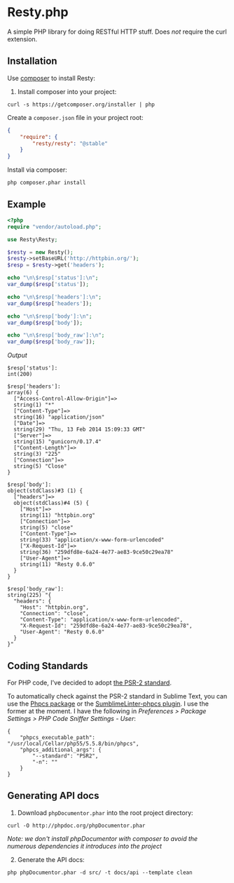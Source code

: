 # Resty.php

A simple PHP library for doing RESTful HTTP stuff. Does *not* require the curl extension.

## Installation

Use [composer](https://getcomposer.org/) to install Resty:

1. Install composer into your project:
```
curl -s https://getcomposer.org/installer | php
```

Create a `composer.json` file in your project root:

``` json
{
    "require": {
        "resty/resty": "@stable"
    }
}
```

Install via composer:

```
php composer.phar install
```


## Example

``` php
<?php
require "vendor/autoload.php";

use Resty\Resty;

$resty = new Resty();
$resty->setBaseURL('http://httpbin.org/');
$resp = $resty->get('headers');

echo "\n\$resp['status']:\n";
var_dump($resp['status']);

echo "\n\$resp['headers']:\n";
var_dump($resp['headers']);

echo "\n\$resp['body']:\n";
var_dump($resp['body']);

echo "\n\$resp['body_raw']:\n";
var_dump($resp['body_raw']);
```

*Output*

```
$resp['status']:
int(200)

$resp['headers']:
array(6) {
  ["Access-Control-Allow-Origin"]=>
  string(1) "*"
  ["Content-Type"]=>
  string(16) "application/json"
  ["Date"]=>
  string(29) "Thu, 13 Feb 2014 15:09:33 GMT"
  ["Server"]=>
  string(15) "gunicorn/0.17.4"
  ["Content-Length"]=>
  string(3) "225"
  ["Connection"]=>
  string(5) "Close"
}

$resp['body']:
object(stdClass)#3 (1) {
  ["headers"]=>
  object(stdClass)#4 (5) {
    ["Host"]=>
    string(11) "httpbin.org"
    ["Connection"]=>
    string(5) "close"
    ["Content-Type"]=>
    string(33) "application/x-www-form-urlencoded"
    ["X-Request-Id"]=>
    string(36) "259dfd8e-6a24-4e77-ae83-9ce50c29ea78"
    ["User-Agent"]=>
    string(11) "Resty 0.6.0"
  }
}

$resp['body_raw']:
string(225) "{
  "headers": {
    "Host": "httpbin.org",
    "Connection": "close",
    "Content-Type": "application/x-www-form-urlencoded",
    "X-Request-Id": "259dfd8e-6a24-4e77-ae83-9ce50c29ea78",
    "User-Agent": "Resty 0.6.0"
  }
}"
```

## Coding Standards

For PHP code, I've decided to adopt [the PSR-2 standard](http://www.php-fig.org/psr/psr-2/).

To automatically check against the PSR-2 standard in Sublime Text, you can use the [Phpcs package](https://sublime.wbond.net/packages/Phpcs) or the [SumblimeLinter-phpcs plugin](https://sublime.wbond.net/packages/SublimeLinter-phpcs). I use the former at the moment. I have the following in *Preferences > Package Settings > PHP Code Sniffer Settings - User*:

    {
        "phpcs_executable_path": "/usr/local/Cellar/php55/5.5.8/bin/phpcs",
        "phpcs_additional_args": {
            "--standard": "PSR2",
            "-n": ""
        }
    }


## Generating API docs

1. Download `phpDocumentor.phar` into the root project directory:
  ```
  curl -O http://phpdoc.org/phpDocumentor.phar
  ```
  *Note: we don't install phpDocumentor with composer to avoid the numerous dependencies it introduces into the project*


2. Generate the API docs:
  ```
  php phpDocumentor.phar -d src/ -t docs/api --template clean
  ```
